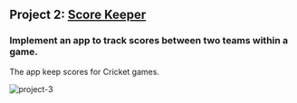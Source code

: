 ## Project 2: [Score Keeper](https://github.com/roger-vanwyk/Project_2_Scorekeeper)
### Implement an app to track scores between two teams within a game.
The app keep scores for Cricket games.

<img src="https://i.ibb.co/y6Yb3GW/project-3.jpg" alt="project-3" border="0">
